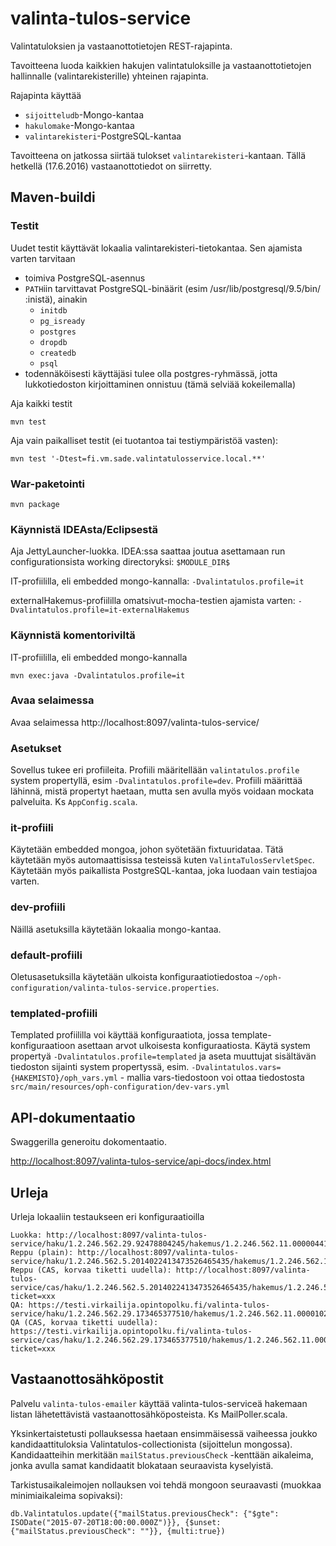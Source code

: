 valinta-tulos-service
=====================

Valintatuloksien ja vastaanottotietojen REST-rajapinta.

Tavoitteena luoda kaikkien hakujen valintatuloksille ja vastaanottotietojen hallinnalle (valintarekisterille) yhteinen rajapinta.

Rajapinta käyttää
* `sijoitteludb`-Mongo-kantaa
* `hakulomake`-Mongo-kantaa
* `valintarekisteri`-PostgreSQL-kantaa

Tavoitteena on jatkossa siirtää tulokset `valintarekisteri`-kantaan. Tällä hetkellä (17.6.2016) vastaanottotiedot on siirretty.

## Maven-buildi

### Testit

Uudet testit käyttävät lokaalia valintarekisteri-tietokantaa. Sen ajamista varten tarvitaan
* toimiva PostgreSQL-asennus
* `PATH`iin tarvittavat PostgreSQL-binäärit (esim /usr/lib/postgresql/9.5/bin/ :inistä), ainakin
   - `initdb`
   - `pg_isready`
   - `postgres`
   - `dropdb`
   - `createdb`
   - `psql`
* todennäköisesti käyttäjäsi tulee olla postgres-ryhmässä, jotta lukkotiedoston kirjoittaminen onnistuu (tämä selviää kokeilemalla)

Aja kaikki testit

`mvn test`

Aja vain paikalliset testit (ei tuotantoa tai testiympäristöä vasten):

`mvn test '-Dtest=fi.vm.sade.valintatulosservice.local.**'`

### War-paketointi

`mvn package`

### Käynnistä IDEAsta/Eclipsestä

Aja JettyLauncher-luokka. IDEA:ssa saattaa joutua asettamaan run configurationsista working directoryksi: `$MODULE_DIR$`

IT-profiililla, eli embedded mongo-kannalla: `-Dvalintatulos.profile=it`

externalHakemus-profiililla omatsivut-mocha-testien ajamista varten: `-Dvalintatulos.profile=it-externalHakemus`

### Käynnistä komentoriviltä

IT-profiililla, eli embedded mongo-kannalla

`mvn exec:java -Dvalintatulos.profile=it`

### Avaa selaimessa

Avaa selaimessa http://localhost:8097/valinta-tulos-service/

### Asetukset

Sovellus tukee eri profiileita. Profiili määritellään `valintatulos.profile` system propertyllä, esim `-Dvalintatulos.profile=dev`.
Profiili määrittää lähinnä, mistä propertyt haetaan, mutta sen avulla myös voidaan mockata palveluita. Ks `AppConfig.scala`.

### it-profiili

Käytetään embedded mongoa, johon syötetään fixtuuridataa. Tätä käytetään myös automaattisissa testeissä kuten `ValintaTulosServletSpec`.
Käytetään myös paikallista PostgreSQL-kantaa, joka luodaan vain testiajoa varten.

### dev-profiili

Näillä asetuksilla käytetään lokaalia mongo-kantaa.

### default-profiili

Oletusasetuksilla käytetään ulkoista konfiguraatiotiedostoa `~/oph-configuration/valinta-tulos-service.properties`.

### templated-profiili

Templated profiililla voi käyttää konfiguraatiota, jossa template-konfiguraatioon asettaan arvot ulkoisesta konfiguraatiosta. Käytä system propertyä `-Dvalintatulos.profile=templated`
ja aseta muuttujat sisältävän tiedoston sijainti system propertyssä, esim. `-Dvalintatulos.vars={HAKEMISTO}/oph_vars.yml` - mallia vars-tiedostoon voi ottaa tiedostosta `src/main/resources/oph-configuration/dev-vars.yml`

## API-dokumentaatio

Swaggerilla generoitu dokomentaatio.

[http://localhost:8097/valinta-tulos-service/api-docs/index.html](http://localhost:8097/valinta-tulos-service/api-docs/index.html)

## Urleja

Urleja lokaaliin testaukseen eri konfiguraatioilla

```
Luokka: http://localhost:8097/valinta-tulos-service/haku/1.2.246.562.29.92478804245/hakemus/1.2.246.562.11.00000441369
Reppu (plain): http://localhost:8097/valinta-tulos-service/haku/1.2.246.562.5.2014022413473526465435/hakemus/1.2.246.562.11.00000442406
Reppu (CAS, korvaa tiketti uudella): http://localhost:8097/valinta-tulos-service/cas/haku/1.2.246.562.5.2014022413473526465435/hakemus/1.2.246.562.11.00000442406?ticket=xxx
QA: https://testi.virkailija.opintopolku.fi/valinta-tulos-service/haku/1.2.246.562.29.173465377510/hakemus/1.2.246.562.11.00001021871
QA (CAS, korvaa tiketti uudella): https://testi.virkailija.opintopolku.fi/valinta-tulos-service/cas/haku/1.2.246.562.29.173465377510/hakemus/1.2.246.562.11.00001021871?ticket=xxx
```

## Vastaanottosähköpostit

Palvelu `valinta-tulos-emailer` käyttää valinta-tulos-serviceä hakemaan listan lähetettävistä vastaanottosähköposteista. Ks MailPoller.scala.

Yksinkertaistetusti pollauksessa haetaan ensimmäisessä vaiheessa joukko kandidaattituloksia Valintatulos-collectionista (sijoittelun mongossa). Kandidaatteihin merkitään `mailStatus.previousCheck` -kenttään aikaleima, jonka avulla samat kandidaatit blokataan seuraavista kyselyistä.

Tarkistusaikaleimojen nollauksen voi tehdä mongoon seuraavasti (muokkaa minimiaikaleima sopivaksi):

    db.Valintatulos.update({"mailStatus.previousCheck": {"$gte": ISODate("2015-07-20T18:00:00.000Z")}}, {$unset: {"mailStatus.previousCheck": ""}}, {multi:true})
